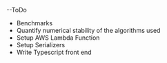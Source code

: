 --ToDo

- Benchmarks
- Quantify numerical stability of the algorithms used
- Setup AWS Lambda Function
- Setup Serializers
- Write Typescript front end


